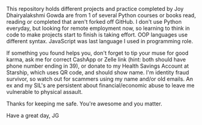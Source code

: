 This repository holds different projects and practice completed by Joy Dhairyalakshmi Gowda are from 1 of several Python courses or books read, reading or completed that aren't forked off GitHub. I don't use Python everyday, but looking for remote employment now, so learning to think in code to make projects start to finish is taking effort. OOP languages use different syntax. JavaScript was last language I used in programming role. 

If something you found helps you, don't forget to tip your muse for good karma, ask me for correct CashApp or Zelle link (hint: both should have phone number ending in 39), or donate to my Health Savings Account at Starship, which uses QR code, and should show name. I'm identity fraud survivor, so watch out for scammers using my name and/or old emails. An ex and my SIL's are persistent about financial/economic abuse to leave me vulnerable to physical assault. 

Thanks for keeping me safe. You're awesome and you matter.

Have a great day,
JG
